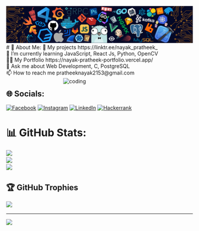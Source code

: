 <img src="169029838-74df663d-2e62-4d77-bdff-b43f7d63f00f.png">
# 💫 About Me:
🔭 My projects https://linktr.ee/nayak_pratheek_ <br>🌱 I’m currently learning JavaScript, React Js, Python, OpenCV<br>👨‍💻 My Portfolio https://nayak-pratheek-portfolio.vercel.app/<br>💬 Ask me about Web Development, C, PostgreSQL<br>📫 How to reach me pratheeknayak2153@gmail.com
<img src="https://media.tenor.com/YZPnGuPeZv8AAAAd/coding.gif" alt="coding" width=350 align="right" top="0">

## 🌐 Socials:
[![Facebook](https://img.shields.io/badge/Facebook-%231877F2.svg?logo=Facebook&logoColor=white)](https://facebook.com/https://www.facebook.com/profile.php?id=100091435612255) [![Instagram](https://img.shields.io/badge/Instagram-%23E4405F.svg?logo=Instagram&logoColor=white)](https://instagram.com/nayak_pratheek_) [![LinkedIn](https://img.shields.io/badge/LinkedIn-%230077B5.svg?logo=linkedin&logoColor=white)](https://linkedin.com/in/https://www.linkedin.com/in/pratheek-nayak-b-k-93751725a/) [![Hackerrank](https://img.shields.io/badge/-Hackerrank-2EC866?style=for-the-badge&logo=HackerRank&logoColor=white)](https://www.hackerrank.com/profile/pratheeknayak211)





# 📊 GitHub Stats:
![](https://github-readme-stats.vercel.app/api?username=NayakPratheek&theme=dark&hide_border=false&include_all_commits=false&count_private=false)<br/>
![](https://github-readme-streak-stats.herokuapp.com/?user=NayakPratheek&theme=dark&hide_border=false)<br/>
![](https://github-readme-stats.vercel.app/api/top-langs/?username=NayakPratheek&theme=dark&hide_border=false&include_all_commits=false&count_private=false&layout=compact)


## 🏆 GitHub Trophies
![](https://github-profile-trophy.vercel.app/?username=NayakPratheek&theme=dracula&no-frame=false&no-bg=true&margin-w=4)

---
[![](https://visitcount.itsvg.in/api?id=NayakPratheek&icon=0&color=0)](https://visitcount.itsvg.in)




<!-- Proudly created with GPRM ( https://gprm.itsvg.in ) -->
